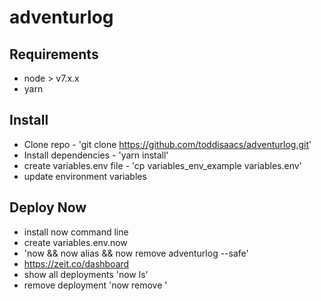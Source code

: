 # adventurlog

## Requirements 
- node > v7.x.x
- yarn

## Install
- Clone repo - 'git clone https://github.com/toddisaacs/adventurlog.git'
- Install dependencies - 'yarn install'
- create variables.env file - 'cp variables_env_example variables.env'
- update environment variables 

##  Deploy Now
- install now command line
- create variables.env.now
- 'now && now alias && now remove adventurlog --safe'
- https://zeit.co/dashboard
- show all deployments 'now ls'
- remove deployment 'now remove <deployment url>'